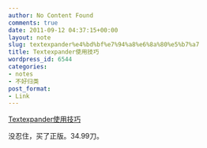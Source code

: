 ```yaml
---
author: No Content Found
comments: true
date: 2011-09-12 04:37:15+00:00
layout: note
slug: textexpander%e4%bd%bf%e7%94%a8%e6%8a%80%e5%b7%a7
title: Textexpander使用技巧
wordpress_id: 6544
categories:
- notes
- 不好归类
post_format:
- Link
---
```


[Textexpander使用技巧](http://blog.smilesoftware.com/2006/08/21/textexpander-organize-abbreviations-by-context/?utm_source=TextExpander+3+Tips&utm_campaign=97dd0284e4-TextExpander_3_Abbreviations&utm_medium=email)

没忍住，买了正版。34.99刀。
